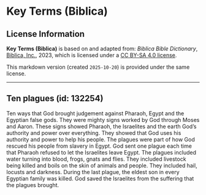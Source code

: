 # Key Terms (Biblica)

## License Information

**Key Terms (Biblica)** is based on and adapted from: _Biblica Bible Dictionary_, [Biblica, Inc.](https://www.biblica.com/), 2023, which is licensed under a [CC BY-SA 4.0 license](https://creativecommons.org/licenses/by-sa/4.0/legalcode.en).

This markdown version (created `2025-10-20`) is provided under the same license.



--------------------------------

## Ten plagues (id: 132254)

Ten ways that God brought judgement against Pharaoh, Egypt and the Egyptian false gods. They were mighty signs worked by God through Moses and Aaron. These signs showed Pharaoh, the Israelites and the earth God’s authority and power over everything. They showed that God uses his authority and power to help his people. The plagues were part of how God rescued his people from slavery in Egypt. God sent one plague each time that Pharaoh refused to let the Israelites leave Egypt. The plagues included water turning into blood, frogs, gnats and flies. They included livestock being killed and boils on the skin of animals and people. They included hail, locusts and darkness. During the last plague, the eldest son in every Egyptian family was killed. God saved the Israelites from the suffering that the plagues brought.


